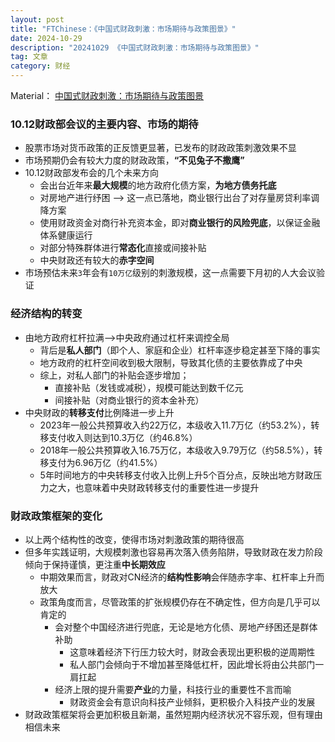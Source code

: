 ```yaml
---
layout: post
title: "FTChinese：《中国式财政刺激：市场期待与政策图景》"
date: 2024-10-29
description: "20241029 《中国式财政刺激：市场期待与政策图景》"
tag: 文章
category: 财经
---
```


Material： [中国式财政刺激：市场期待与政策图景](http://www.ftchinese.com/story/001104571?archive)


### 10.12财政部会议的主要内容、市场的期待
+ 股票市场对货币政策的正反馈更显著，已发布的财政政策刺激效果不显
+ 市场预期仍会有较大力度的财政政策，**“不见兔子不撒鹰”**
+ 10.12财政部发布会的几个未来方向
	- 会出台近年来**最大规模**的地方政府化债方案，**为地方债务托底**
	- 对房地产进行纾困 --> 这一点已落地，商业银行出台了对存量房贷利率调降方案
	- 使用财政资金对商行补充资本金，即对**商业银行的风险兜底**，以保证金融体系健康运行
	- 对部分特殊群体进行**常态化**直接或间接补贴
	- 中央财政还有较大的**赤字空间**
+ 市场预估未来`3`年会有`10万亿`级别的刺激规模，这一点需要下月初的人大会议验证


### 经济结构的转变
+ 由地方政府杠杆拉满-->中央政府通过杠杆来调控全局
	- 背后是**私人部门**（即个人、家庭和企业）杠杆率逐步稳定甚至下降的事实
	- 地方政府的杠杆空间收到极大限制，导致其化债的主要依靠成了中央
	- 综上，对私人部门的补贴会逐步增加；
		* 直接补贴（发钱或减税），规模可能达到数千亿元
		* 间接补贴（对商业银行的资本金补充）
+ 中央财政的**转移支付**比例降进一步上升
	- 2023年一般公共预算收入约22万亿，本级收入11.7万亿（约53.2%），转移支付收入则达到10.3万亿（约46.8%）
	- 2018年一般公共预算收入16.75万亿，本级收入9.79万亿（约58.5%），转移支付为6.96万亿（约41.5%）
	- 5年时间地方的中央转移支付收入比例上升5个百分点，反映出地方财政压力之大，也意味着中央财政转移支付的重要性进一步提升


### 财政政策框架的变化
+ 以上两个结构性的改变，使得市场对刺激政策的期待很高
+ 但多年实践证明，大规模刺激也容易再次落入债务陷阱，导致财政在发力阶段倾向于保持谨慎，更注重**中长期效应**
	- 中期效果而言，财政对CN经济的**结构性影响**会伴随赤字率、杠杆率上升而放大
	- 政策角度而言，尽管政策的扩张规模仍存在不确定性，但方向是几乎可以肯定的
		* 会对整个中国经济进行兜底，无论是地方化债、房地产纾困还是群体补助
			* 这意味着经济下行压力较大时，财政会表现出更积极的逆周期性
			* 私人部门会倾向于不增加甚至降低杠杆，因此增长将由公共部门一肩扛起
		* 经济上限的提升需要**产业**的力量，科技行业的重要性不言而喻
			* 财政资金会有意识向科技产业倾斜，更积极介入科技产业的发展
+ 财政政策框架将会更加积极且新潮，虽然短期内经济状况不容乐观，但有理由相信未来